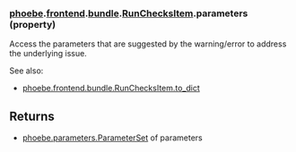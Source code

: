 ### [phoebe](phoebe.md).[frontend](phoebe.frontend.md).[bundle](phoebe.frontend.bundle.md).[RunChecksItem](phoebe.frontend.bundle.RunChecksItem.md).parameters (property)




Access the parameters that are suggested by the warning/error to address
the underlying issue.

See also:
* [phoebe.frontend.bundle.RunChecksItem.to_dict](phoebe.frontend.bundle.RunChecksItem.to_dict.md)

Returns
----------
* [phoebe.parameters.ParameterSet](phoebe.parameters.ParameterSet.md) of parameters


